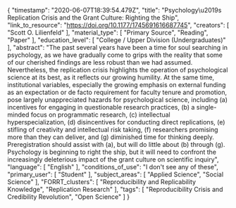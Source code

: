 {
    "timestamp": "2020-06-07T18:39:54.479Z",
    "title": "Psychology\u2019s Replication Crisis and the Grant Culture: Righting the Ship",
    "link_to_resource": "https://doi.org/10.1177/1745691616687745",
    "creators": [
        "Scott O.  Lilienfeld"
    ],
    "material_type": [
        "Primary Source",
        "Reading",
        "Paper"
    ],
    "education_level": [
        "College / Upper Division (Undergraduates)"
    ],
    "abstract": "The past several years have been a time for soul searching in psychology, as we have gradually come to grips with the reality that some of our cherished findings are less robust than we had assumed. Nevertheless, the replication crisis highlights the operation of psychological science at its best, as it reflects our growing humility. At the same time, institutional variables, especially the growing emphasis on external funding as an expectation or de facto requirement for faculty tenure and promotion, pose largely unappreciated hazards for psychological science, including (a) incentives for engaging in questionable research practices, (b) a single-minded focus on programmatic research, (c) intellectual hyperspecialization, (d) disincentives for conducting direct replications, (e) stifling of creativity and intellectual risk taking, (f) researchers promising more than they can deliver, and (g) diminished time for thinking deeply. Preregistration should assist with (a), but will do little about (b) through (g). Psychology is beginning to right the ship, but it will need to confront the increasingly deleterious impact of the grant culture on scientific inquiry",
    "language": [
        "English"
    ],
    "conditions_of_use": "I don't see any of these",
    "primary_user": [
        "Student"
    ],
    "subject_areas": [
        "Applied Science",
        "Social Science"
    ],
    "FORRT_clusters": [
        "Reproducibility and Replicability Knowledge",
        "Replication Research"
    ],
    "tags": [
        "Reproducibility Crisis and Credibility Revolution",
        "Open Science"
    ]
}